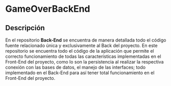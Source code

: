 # GameOverBackEnd

## Descripción

En el repositorio **Back-End** se encuentra de manera detallada todo el código fuente relacionado única y exclusivamente al Back del proyecto. En este repositorio se encuentra todo el código de la aplicación que permite el correcto funcionamiento de todas las características implementadas en el Front-End del proyecto, como lo son la persistencia al realizar la respectiva conexión con las bases de datos, el manejo de las interfaces; todo implementado en el Back-End para así tener total funcionamiento en el Front-End del proyecto.